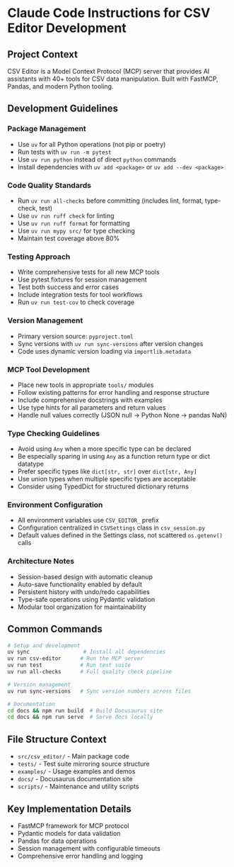 # Claude Code Instructions for CSV Editor Development

## Project Context
CSV Editor is a Model Context Protocol (MCP) server that provides AI assistants with 40+ tools for CSV data manipulation. Built with FastMCP, Pandas, and modern Python tooling.

## Development Guidelines

### Package Management
- Use `uv` for all Python operations (not pip or poetry)
- Run tests with `uv run -m pytest`
- Use `uv run python` instead of direct `python` commands
- Install dependencies with `uv add <package>` or `uv add --dev <package>`

### Code Quality Standards
- Run `uv run all-checks` before committing (includes lint, format, type-check, test)
- Use `uv run ruff check` for linting
- Use `uv run ruff format` for formatting
- Use `uv run mypy src/` for type checking
- Maintain test coverage above 80%

### Testing Approach
- Write comprehensive tests for all new MCP tools
- Use pytest fixtures for session management
- Test both success and error cases
- Include integration tests for tool workflows
- Run `uv run test-cov` to check coverage

### Version Management
- Primary version source: `pyproject.toml`
- Sync versions with `uv run sync-versions` after version changes
- Code uses dynamic version loading via `importlib.metadata`

### MCP Tool Development
- Place new tools in appropriate `tools/` modules
- Follow existing patterns for error handling and response structure
- Include comprehensive docstrings with examples
- Use type hints for all parameters and return values
- Handle null values correctly (JSON null → Python None → pandas NaN)

### Type Checking Guidelines
- Avoid using `Any` when a more specific type can be declared
- Be especially sparing in using `Any` as a function return type or dict datatype
- Prefer specific types like `dict[str, str]` over `dict[str, Any]`
- Use union types when multiple specific types are acceptable
- Consider using TypedDict for structured dictionary returns

### Environment Configuration
- All environment variables use `CSV_EDITOR_` prefix
- Configuration centralized in `CSVSettings` class in `csv_session.py`
- Default values defined in the Settings class, not scattered `os.getenv()` calls

### Architecture Notes
- Session-based design with automatic cleanup
- Auto-save functionality enabled by default
- Persistent history with undo/redo capabilities
- Type-safe operations using Pydantic validation
- Modular tool organization for maintainability

## Common Commands
```bash
# Setup and development
uv sync                 # Install all dependencies
uv run csv-editor      # Run the MCP server
uv run test            # Run test suite
uv run all-checks      # Full quality check pipeline

# Version management
uv run sync-versions   # Sync version numbers across files

# Documentation
cd docs && npm run build  # Build Docusaurus site
cd docs && npm run serve  # Serve docs locally
```

## File Structure Context
- `src/csv_editor/` - Main package code
- `tests/` - Test suite mirroring source structure
- `examples/` - Usage examples and demos
- `docs/` - Docusaurus documentation site
- `scripts/` - Maintenance and utility scripts

## Key Implementation Details
- FastMCP framework for MCP protocol
- Pydantic models for data validation
- Pandas for data operations
- Session management with configurable timeouts
- Comprehensive error handling and logging
